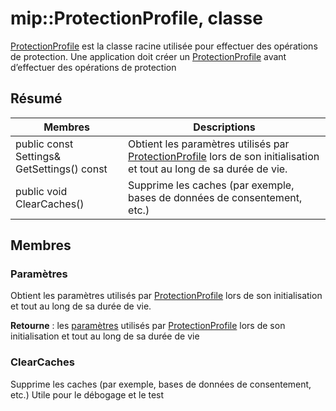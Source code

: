 # <a name="class-mipprotectionprofile"></a>mip::ProtectionProfile, classe 
[ProtectionProfile](class_mip_protectionprofile.md) est la classe racine utilisée pour effectuer des opérations de protection.
Une application doit créer un [ProtectionProfile](class_mip_protectionprofile.md) avant d’effectuer des opérations de protection
  
## <a name="summary"></a>Résumé
 Membres                        | Descriptions                                
--------------------------------|---------------------------------------------
 public const Settings& GetSettings() const  |  Obtient les paramètres utilisés par [ProtectionProfile](class_mip_protectionprofile.md) lors de son initialisation et tout au long de sa durée de vie.
 public void ClearCaches()  |  Supprime les caches (par exemple, bases de données de consentement, etc.)
  
## <a name="members"></a>Membres
  
### <a name="settings"></a>Paramètres
Obtient les paramètres utilisés par [ProtectionProfile](class_mip_protectionprofile.md) lors de son initialisation et tout au long de sa durée de vie.

  
**Retourne** : les [paramètres](class_mip_protectionprofile_settings.md) utilisés par [ProtectionProfile](class_mip_protectionprofile.md) lors de son initialisation et tout au long de sa durée de vie
  
### <a name="clearcaches"></a>ClearCaches
Supprime les caches (par exemple, bases de données de consentement, etc.) Utile pour le débogage et le test